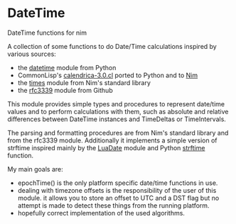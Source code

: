 # DateTime

DateTime functions for nim

A collection of some functions to do Date/Time calculations inspired by various sources:

- the [datetime](https://docs.python.org/3/library/datetime.html) module from Python
- CommonLisp's [calendrica-3.0.cl](https://github.com/espinielli/pycalcal) ported to Python and to [Nim](https://github.com/skilchen/nimcalcal)
- the [times](https://nim-lang.org/docs/times.html) module from Nim's standard library
- the [rfc3339](https://github.com/skrylar/rfc3339) module from Github

This module provides simple types and procedures to represent date/time values and to perform calculations with them, such as absolute and relative differences between DateTime instances and TimeDeltas or TimeIntervals.

The parsing and formatting procedures are from Nim's standard library and from the rfc3339 module. Additionally it implements a simple version of strftime inspired mainly by the [LuaDate](https://github.com/wscherphof/lua-date) module and Python [strftime](https://docs.python.org/3/library/datetime.html#strftime-strptime-behavior) function.

My main goals are:

- epochTime() is the only platform specific date/time functions in use.
- dealing with timezone offsets is the responsibility of the user of this module. it allows you to store an offset to UTC and a DST flag but no attempt is made to detect these things from the running platform.
- hopefully correct implementation of the used algorithms.
